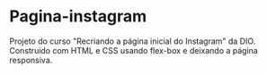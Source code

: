 # Pagina-instagram

Projeto do curso "Recriando a página inicial do Instagram" da DIO. Construido com HTML e CSS usando flex-box e deixando a página responsiva. 
